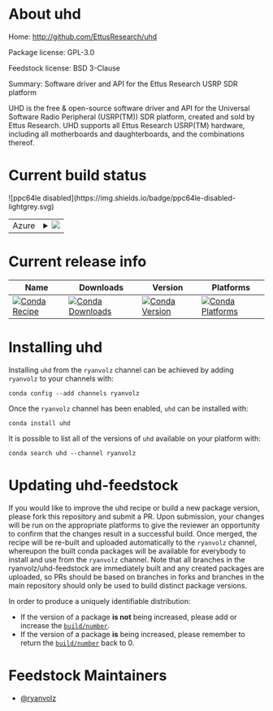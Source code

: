 About uhd
=========

Home: http://github.com/EttusResearch/uhd

Package license: GPL-3.0

Feedstock license: BSD 3-Clause

Summary: Software driver and API for the Ettus Research USRP SDR platform

UHD is the free & open-source software driver and API for the Universal
Software Radio Peripheral (USRP(TM)) SDR platform, created and sold by
Ettus Research. UHD supports all Ettus Research USRP(TM) hardware,
including all motherboards and daughterboards, and the combinations thereof.


Current build status
====================


<table>
    
  <tr>
    <td>Azure</td>
    <td>
      <details>
        <summary>
          <a href="https://dev.azure.com/rvolz/feedstock-builds/_build/latest?definitionId=1&branchName=master">
            <img src="https://dev.azure.com/rvolz/feedstock-builds/_apis/build/status/uhd-feedstock?branchName=master">
          </a>
        </summary>
        <table>
          <thead><tr><th>Variant</th><th>Status</th></tr></thead>
          <tbody><tr>
              <td>linux_python2.7</td>
              <td>
                <a href="https://dev.azure.com/rvolz/feedstock-builds/_build/latest?definitionId=1&branchName=master">
                  <img src="https://dev.azure.com/rvolz/feedstock-builds/_apis/build/status/uhd-feedstock?branchName=master&jobName=linux&configuration=linux_python2.7" alt="variant">
                </a>
              </td>
            </tr><tr>
              <td>linux_python3.6</td>
              <td>
                <a href="https://dev.azure.com/rvolz/feedstock-builds/_build/latest?definitionId=1&branchName=master">
                  <img src="https://dev.azure.com/rvolz/feedstock-builds/_apis/build/status/uhd-feedstock?branchName=master&jobName=linux&configuration=linux_python3.6" alt="variant">
                </a>
              </td>
            </tr><tr>
              <td>linux_python3.7</td>
              <td>
                <a href="https://dev.azure.com/rvolz/feedstock-builds/_build/latest?definitionId=1&branchName=master">
                  <img src="https://dev.azure.com/rvolz/feedstock-builds/_apis/build/status/uhd-feedstock?branchName=master&jobName=linux&configuration=linux_python3.7" alt="variant">
                </a>
              </td>
            </tr><tr>
              <td>osx_python2.7</td>
              <td>
                <a href="https://dev.azure.com/rvolz/feedstock-builds/_build/latest?definitionId=1&branchName=master">
                  <img src="https://dev.azure.com/rvolz/feedstock-builds/_apis/build/status/uhd-feedstock?branchName=master&jobName=osx&configuration=osx_python2.7" alt="variant">
                </a>
              </td>
            </tr><tr>
              <td>osx_python3.6</td>
              <td>
                <a href="https://dev.azure.com/rvolz/feedstock-builds/_build/latest?definitionId=1&branchName=master">
                  <img src="https://dev.azure.com/rvolz/feedstock-builds/_apis/build/status/uhd-feedstock?branchName=master&jobName=osx&configuration=osx_python3.6" alt="variant">
                </a>
              </td>
            </tr><tr>
              <td>osx_python3.7</td>
              <td>
                <a href="https://dev.azure.com/rvolz/feedstock-builds/_build/latest?definitionId=1&branchName=master">
                  <img src="https://dev.azure.com/rvolz/feedstock-builds/_apis/build/status/uhd-feedstock?branchName=master&jobName=osx&configuration=osx_python3.7" alt="variant">
                </a>
              </td>
            </tr><tr>
              <td>win_c_compilervs2015cxx_compilervs2015python3.6uhd_python_apiFalse</td>
              <td>
                <a href="https://dev.azure.com/rvolz/feedstock-builds/_build/latest?definitionId=1&branchName=master">
                  <img src="https://dev.azure.com/rvolz/feedstock-builds/_apis/build/status/uhd-feedstock?branchName=master&jobName=win&configuration=win_c_compilervs2015cxx_compilervs2015python3.6uhd_python_apiFalse" alt="variant">
                </a>
              </td>
            </tr><tr>
              <td>win_c_compilervs2015cxx_compilervs2015python3.6uhd_python_apiTrue</td>
              <td>
                <a href="https://dev.azure.com/rvolz/feedstock-builds/_build/latest?definitionId=1&branchName=master">
                  <img src="https://dev.azure.com/rvolz/feedstock-builds/_apis/build/status/uhd-feedstock?branchName=master&jobName=win&configuration=win_c_compilervs2015cxx_compilervs2015python3.6uhd_python_apiTrue" alt="variant">
                </a>
              </td>
            </tr><tr>
              <td>win_c_compilervs2015cxx_compilervs2015python3.7uhd_python_apiFalse</td>
              <td>
                <a href="https://dev.azure.com/rvolz/feedstock-builds/_build/latest?definitionId=1&branchName=master">
                  <img src="https://dev.azure.com/rvolz/feedstock-builds/_apis/build/status/uhd-feedstock?branchName=master&jobName=win&configuration=win_c_compilervs2015cxx_compilervs2015python3.7uhd_python_apiFalse" alt="variant">
                </a>
              </td>
            </tr><tr>
              <td>win_c_compilervs2015cxx_compilervs2015python3.7uhd_python_apiTrue</td>
              <td>
                <a href="https://dev.azure.com/rvolz/feedstock-builds/_build/latest?definitionId=1&branchName=master">
                  <img src="https://dev.azure.com/rvolz/feedstock-builds/_apis/build/status/uhd-feedstock?branchName=master&jobName=win&configuration=win_c_compilervs2015cxx_compilervs2015python3.7uhd_python_apiTrue" alt="variant">
                </a>
              </td>
            </tr>
          </tbody>
        </table>
      </details>
    </td>
  </tr>
![ppc64le disabled](https://img.shields.io/badge/ppc64le-disabled-lightgrey.svg)
</table>

Current release info
====================

| Name | Downloads | Version | Platforms |
| --- | --- | --- | --- |
| [![Conda Recipe](https://img.shields.io/badge/recipe-uhd-green.svg)](https://anaconda.org/ryanvolz/uhd) | [![Conda Downloads](https://img.shields.io/conda/dn/ryanvolz/uhd.svg)](https://anaconda.org/ryanvolz/uhd) | [![Conda Version](https://img.shields.io/conda/vn/ryanvolz/uhd.svg)](https://anaconda.org/ryanvolz/uhd) | [![Conda Platforms](https://img.shields.io/conda/pn/ryanvolz/uhd.svg)](https://anaconda.org/ryanvolz/uhd) |

Installing uhd
==============

Installing `uhd` from the `ryanvolz` channel can be achieved by adding `ryanvolz` to your channels with:

```
conda config --add channels ryanvolz
```

Once the `ryanvolz` channel has been enabled, `uhd` can be installed with:

```
conda install uhd
```

It is possible to list all of the versions of `uhd` available on your platform with:

```
conda search uhd --channel ryanvolz
```




Updating uhd-feedstock
======================

If you would like to improve the uhd recipe or build a new
package version, please fork this repository and submit a PR. Upon submission,
your changes will be run on the appropriate platforms to give the reviewer an
opportunity to confirm that the changes result in a successful build. Once
merged, the recipe will be re-built and uploaded automatically to the
`ryanvolz` channel, whereupon the built conda packages will be available for
everybody to install and use from the `ryanvolz` channel.
Note that all branches in the ryanvolz/uhd-feedstock are
immediately built and any created packages are uploaded, so PRs should be based
on branches in forks and branches in the main repository should only be used to
build distinct package versions.

In order to produce a uniquely identifiable distribution:
 * If the version of a package **is not** being increased, please add or increase
   the [``build/number``](https://conda.io/docs/user-guide/tasks/build-packages/define-metadata.html#build-number-and-string).
 * If the version of a package **is** being increased, please remember to return
   the [``build/number``](https://conda.io/docs/user-guide/tasks/build-packages/define-metadata.html#build-number-and-string)
   back to 0.

Feedstock Maintainers
=====================

* [@ryanvolz](https://github.com/ryanvolz/)

